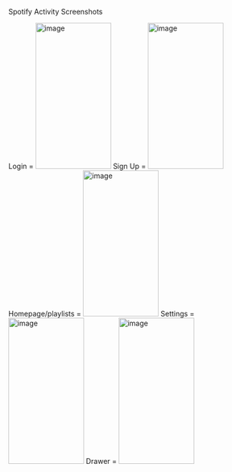 Spotify Activity Screenshots

Login = <img width="150" height="290" alt="image" src="https://github.com/user-attachments/assets/6d9a674c-bcae-4fb6-82fa-a1aa0634799f" />
Sign Up = <img width="150" height="290" alt="image" src="https://github.com/user-attachments/assets/d631a781-a010-4e1f-97c4-d677bf402c04" />
Homepage/playlists = <img width="150" height="290" alt="image" src="https://github.com/user-attachments/assets/10251ca4-9888-4a6e-a813-d65d7d61e95c" />
Settings = <img width="150" height="290" alt="image" src="https://github.com/user-attachments/assets/863ff8ed-3fdc-4a9b-9fd5-05d2115bffdd" />
Drawer = <img width="150" height="290" alt="image" src="https://github.com/user-attachments/assets/3dc45f27-781d-4d16-b3ef-4738045eae0d" />



